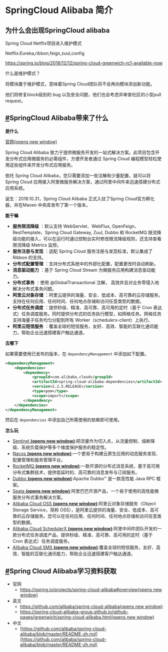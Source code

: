 # SpringCloud Alibaba 简介

## 为什么会出现SpringCloud alibaba

Spring Cloud Netflix项目进入维护模式

Netflix:Eureka,ribbon,feign,zuul,config

https://spring.io/blog/2018/12/12/spring-cloud-greenwich-rc1-available-now

什么是维护模式？

将模块置于维护模式，意味着Spring Cloud团队将不会再向模块添加新功能。

他们将修复block级别的 bug 以及安全问题，他们也会考虑并审查社区的小型pull request。

## [#](https://frxcat.fun/Spring/SpringCloud/SpringCloud_Alibaba_introduction/#springcloud-alibaba%E5%B8%A6%E6%9D%A5%E4%BA%86%E4%BB%80%E4%B9%88)SpringCloud Alibaba带来了什么

**是什么**

[官网(opens new window)](https://github.com/alibaba/spring-cloud-alibaba/blob/master/README-zh.md)

Spring Cloud Alibaba 致力于提供微服务开发的一站式解决方案。此项目包含开发分布式应用微服务的必需组件，方便开发者通过 Spring Cloud 编程模型轻松使用这些组件来开发分布式应用服务。

依托 Spring Cloud Alibaba，您只需要添加一些注解和少量配置，就可以将 Spring Cloud 应用接入阿里微服务解决方案，通过阿里中间件来迅速搭建分布式应用系统。

诞生：2018.10.31，Spring Cloud Alibaba 正式入驻了Spring Cloud官方孵化器，并在Maven 中央库发布了第一个版本。

**能干嘛**

* **服务限流降级** ：默认支持 WebServlet、WebFlux, OpenFeign、RestTemplate、Spring Cloud Gateway, Zuul, Dubbo 和 RocketMQ 限流降级功能的接入，可以在运行时通过控制台实时修改限流降级规则，还支持查看限流降级 Metrics 监控。
* **服务注册与发现** ：适配 Spring Cloud 服务注册与发现标准，默认集成了 Ribbon 的支持。
* **分布式配置管理** ：支持分布式系统中的外部化配置，配置更改时自动刷新。
* **消息驱动能力** ：基于 Spring Cloud Stream 为微服务应用构建消息驱动能力。
* **分布式事务** ：使用 @GlobalTransactional 注解， 高效并且对业务零侵入地解决分布式事务问题。
* **阿里云对象存储** ：阿里云提供的海量、安全、低成本、高可靠的云存储服务。支持在任何应用、任何时间、任何地点存储和访问任意类型的数据。
* **分布式任务调度** ：提供秒级、精准、高可靠、高可用的定时（基于 Cron 表达式）任务调度服务。同时提供分布式的任务执行模型，如网格任务。网格任务支持海量子任务均匀分配到所有 Worker（schedulerx-client）上执行。
* **阿里云短信服务** ：覆盖全球的短信服务，友好、高效、智能的互联化通讯能力，帮助企业迅速搭建客户触达通道。

**去哪下**

如果需要使用已发布的版本，在 `dependencyManagement` 中添加如下配置。

```xml
<dependencyManagement>
    <dependencies>
        <dependency>
            <groupId>com.alibaba.cloud</groupId>
            <artifactId>spring-cloud-alibaba-dependencies</artifactId>
            <version>2.2.5.RELEASE</version>
            <type>pom</type>
            <scope>import</scope>
        </dependency>
    </dependencies>
</dependencyManagement>
```

 然后在 `dependencies` 中添加自己所需使用的依赖即可使用。

**怎么玩**

* [Sentinel **(opens new window)**](https://github.com/alibaba/Sentinel):把流量作为切入点，从流量控制、熔断降级、系统负载保护等多个维度保护服务的稳定性。
* [Nacos **(opens new window)**](https://github.com/alibaba/Nacos):一个更易于构建云原生应用的动态服务发现、配置管理和服务管理平台。
* [RocketMQ **(opens new window)**](https://rocketmq.apache.org/):一款开源的分布式消息系统，基于高可用分布式集群技术，提供低延时的、高可靠的消息发布与订阅服务。
* [Dubbo **(opens new window)**](https://github.com/apache/dubbo):Apache Dubbo™ 是一款高性能 Java RPC 框架。
* [Seata **(opens new window)**](https://github.com/seata/seata):阿里巴巴开源产品，一个易于使用的高性能微服务分布式事务解决方案。
* [Alibaba Cloud OSS **(opens new window)**](https://www.aliyun.com/product/oss):阿里云对象存储服务（Object Storage Service，简称 OSS），是阿里云提供的海量、安全、低成本、高可靠的云存储服务。您可以在任何应用、任何时间、任何地点存储和访问任意类型的数据。
* [Alibaba Cloud SchedulerX **(opens new window)**](https://help.aliyun.com/document_detail/148185.html):阿里中间件团队开发的一款分布式任务调度产品，提供秒级、精准、高可靠、高可用的定时（基于 Cron 表达式）任务调度服务。
* [Alibaba Cloud SMS **(opens new window)**](https://www.aliyun.com/product/sms):覆盖全球的短信服务，友好、高效、智能的互联化通讯能力，帮助企业迅速搭建客户触达通道。

## [#](https://frxcat.fun/Spring/SpringCloud/SpringCloud_Alibaba_introduction/#spring-cloud-alibaba%E5%AD%A6%E4%B9%A0%E8%B5%84%E6%96%99%E8%8E%B7%E5%8F%96)Spring Cloud Alibaba学习资料获取

* 官网
  * [https://spring.io/projects/spring-cloud-alibaba#overview(opens new window)](https://spring.io/projects/spring-cloud-alibaba#overview)
* 英文
  * [https://github.com/alibaba/spring-cloud-alibaba(opens new window)](https://github.com/alibaba/spring-cloud-alibaba)
  * [https://spring-cloud-alibaba-group.github.io/github-pages/greenwich/spring-cloud-alibaba.html(opens new window)](https://spring-cloud-alibaba-group.github.io/github-pages/greenwich/spring-cloud-alibaba.html)
* 中文
  * [https://github.com/alibaba/spring-cloud-alibaba/blob/master/README-zh.md](https://github.com/alibaba/spring-cloud-alibaba/blob/master/README-zh.md)
